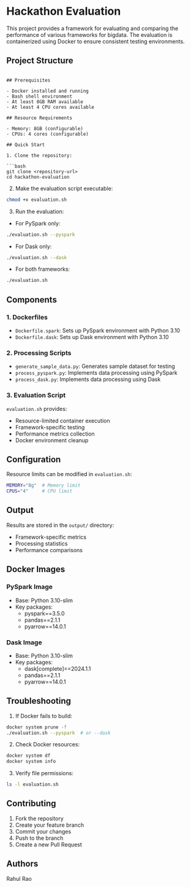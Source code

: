 # Hackathon Evaluation

This project provides a framework for evaluating and comparing the performance of various frameworks for bigdata. The evaluation is containerized using Docker to ensure consistent testing environments.

## Project Structure

```

## Prerequisites

- Docker installed and running
- Bash shell environment
- At least 8GB RAM available
- At least 4 CPU cores available

## Resource Requirements

- Memory: 8GB (configurable)
- CPUs: 4 cores (configurable)

## Quick Start

1. Clone the repository:

```bash
git clone <repository-url>
cd hackathon-evaluation
```

2. Make the evaluation script executable:

```bash
chmod +x evaluation.sh
```

3. Run the evaluation:

- For PySpark only:

```bash
./evaluation.sh --pyspark
```

- For Dask only:

```bash
./evaluation.sh --dask
```

- For both frameworks:

```bash
./evaluation.sh
```

## Components

### 1. Dockerfiles

- `Dockerfile.spark`: Sets up PySpark environment with Python 3.10
- `Dockerfile.dask`: Sets up Dask environment with Python 3.10

### 2. Processing Scripts

- `generate_sample_data.py`: Generates sample dataset for testing
- `process_pyspark.py`: Implements data processing using PySpark
- `process_dask.py`: Implements data processing using Dask

### 3. Evaluation Script

`evaluation.sh` provides:

- Resource-limited container execution
- Framework-specific testing
- Performance metrics collection
- Docker environment cleanup

## Configuration

Resource limits can be modified in `evaluation.sh`:

```bash
MEMORY="8g"  # Memory limit
CPUS="4"     # CPU limit
```

## Output

Results are stored in the `output/` directory:

- Framework-specific metrics
- Processing statistics
- Performance comparisons

## Docker Images

### PySpark Image

- Base: Python 3.10-slim
- Key packages:
  - pyspark==3.5.0
  - pandas==2.1.1
  - pyarrow==14.0.1

### Dask Image

- Base: Python 3.10-slim
- Key packages:
  - dask[complete]==2024.1.1
  - pandas==2.1.1
  - pyarrow==14.0.1

## Troubleshooting

1. If Docker fails to build:

```bash
docker system prune -f
./evaluation.sh --pyspark  # or --dask
```

2. Check Docker resources:

```bash
docker system df
docker system info
```

3. Verify file permissions:

```bash
ls -l evaluation.sh
```

## Contributing

1. Fork the repository
2. Create your feature branch
3. Commit your changes
4. Push to the branch
5. Create a new Pull Request


## Authors

Rahul Rao

